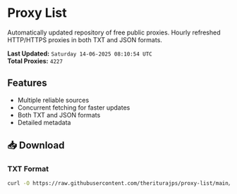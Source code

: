 # Proxy List

Automatically updated repository of free public proxies. Hourly refreshed HTTP/HTTPS proxies in both TXT and JSON formats.

**Last Updated:** `Saturday 14-06-2025 08:10:54 UTC`  
**Total Proxies:** `4227`

## Features
- Multiple reliable sources
- Concurrent fetching for faster updates
- Both TXT and JSON formats
- Detailed metadata

## 📥 Download

### TXT Format
```bash
curl -O https://raw.githubusercontent.com/theriturajps/proxy-list/main/proxies.txt